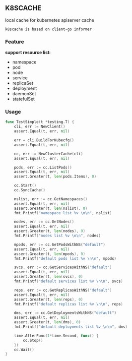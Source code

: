 ## K8SCACHE

local cache for kubernetes apiserver cache

`k8scache is based on client-go informer`

### Feature

**support resource list:**

- namespace
- pod
- node
- service 
- replicaSet
- deployment
- daemonSet
- statefulSet

### Usage

```go
func TestSimple(t *testing.T) {
	cli, err := NewClient()
	assert.Equal(t, err, nil)

	err = cli.BuildForKubecfg()
	assert.Equal(t, err, nil)

	cc, err := NewClusterCache(cli)
	assert.Equal(t, err, nil)

	pods, err := cc.ListPods()
	assert.Equal(t, err, nil)
	assert.Greater(t, len(pods.Items), 0)

	cc.Start()
	cc.SyncCache()

	nslist, err := cc.GetNamespaces()
	assert.Equal(t, err, nil)
	assert.Greater(t, len(nslist), 0)
	fmt.Printf("namespace list %v \n\n", nslist)

	nodes, err := cc.GetNodes()
	assert.Equal(t, err, nil)
	assert.Greater(t, len(nodes), 0)
	fmt.Printf("nodes list %v \n\n", nodes)

	mpods, err := cc.GetPodsWithNS("default")
	assert.Equal(t, err, nil)
	assert.Greater(t, len(mpods), 0)
	fmt.Printf("default pods list %v \n\n", mpods)

	svcs, err := cc.GetServicesWithNS("default")
	assert.Equal(t, err, nil)
	assert.Greater(t, len(svcs), 0)
	fmt.Printf("default services list %v \n\n", svcs)

	reps, err := cc.GetReplicasWithNS("default")
	assert.Equal(t, err, nil)
	assert.Greater(t, len(reps), 0)
	fmt.Printf("default replicas list %v \n\n", reps)

	dms, err := cc.GetDeploymentsWithNS("default")
	assert.Equal(t, err, nil)
	assert.Greater(t, len(dms), 0)
	fmt.Printf("default deployments list %v \n\n", dms)

	time.AfterFunc(1*time.Second, func() {
		cc.Stop()
	})
    cc.Wait()
}
```